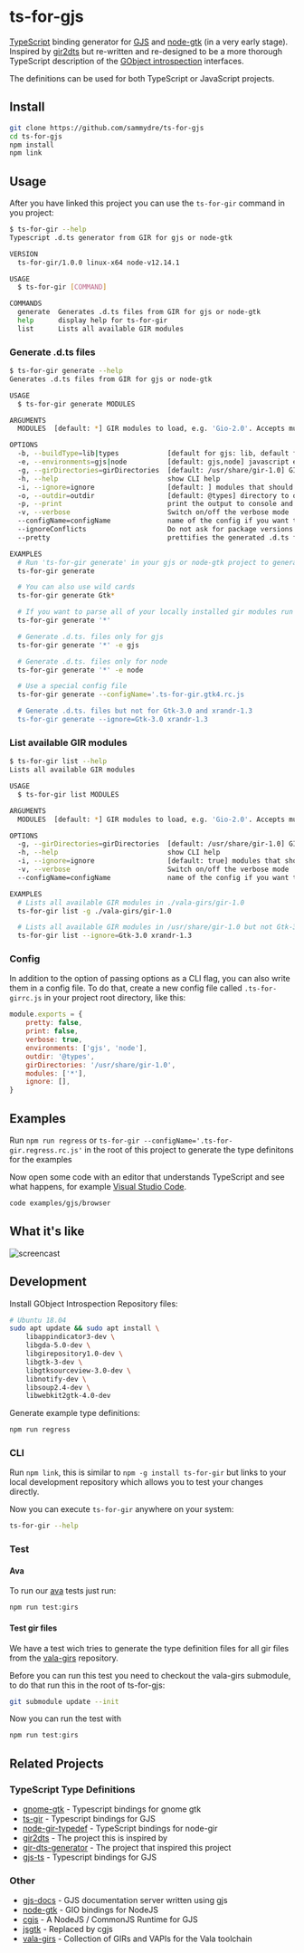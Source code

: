 # ts-for-gjs

[TypeScript](https://www.typescriptlang.org/) binding generator for
[GJS](https://wiki.gnome.org/Projects/Gjs) and
[node-gtk](https://github.com/romgrk/node-gtk) (in a very early stage).  Inspired by
[gir2dts](https://github.com/darkoverlordofdata/gir2dts) but re-written and
re-designed to be a more thorough TypeScript description of the [GObject
introspection](https://wiki.gnome.org/Projects/GObjectIntrospection)
interfaces.

The definitions can be used for both TypeScript or JavaScript projects.

## Install

```bash
git clone https://github.com/sammydre/ts-for-gjs
cd ts-for-gjs
npm install
npm link
```

## Usage

After you have linked this project you can use the `ts-for-gir` command in you project:

```bash
$ ts-for-gir --help  
Typescript .d.ts generator from GIR for gjs or node-gtk

VERSION
  ts-for-gir/1.0.0 linux-x64 node-v12.14.1

USAGE
  $ ts-for-gir [COMMAND]

COMMANDS
  generate  Generates .d.ts files from GIR for gjs or node-gtk
  help      display help for ts-for-gir
  list      Lists all available GIR modules
```

### Generate .d.ts files

```bash
$ ts-for-gir generate --help                                                                                                                                                       :(
Generates .d.ts files from GIR for gjs or node-gtk

USAGE
  $ ts-for-gir generate MODULES

ARGUMENTS
  MODULES  [default: *] GIR modules to load, e.g. 'Gio-2.0'. Accepts multiple modules

OPTIONS
  -b, --buildType=lib|types            [default for gjs: lib, default for node: types] Force the definitions generation type
  -e, --environments=gjs|node          [default: gjs,node] javascript environment
  -g, --girDirectories=girDirectories  [default: /usr/share/gir-1.0] GIR directory
  -h, --help                           show CLI help
  -i, --ignore=ignore                  [default: ] modules that should be ignored
  -o, --outdir=outdir                  [default: @types] directory to output to
  -p, --print                          print the output to console and create no files
  -v, --verbose                        Switch on/off the verbose mode
  --configName=configName              name of the config if you want to use a different name
  --ignoreConflicts                    Do not ask for package versions if multiple versions are found
  --pretty                             prettifies the generated .d.ts files

EXAMPLES
  # Run 'ts-for-gir generate' in your gjs or node-gtk project to generate typings for your project, pass the gir modules you need for your project
  ts-for-gir generate

  # You can also use wild cards
  ts-for-gir generate Gtk*

  # If you want to parse all of your locally installed gir modules run
  ts-for-gir generate '*'

  # Generate .d.ts. files only for gjs
  ts-for-gir generate '*' -e gjs

  # Generate .d.ts. files only for node
  ts-for-gir generate '*' -e node

  # Use a special config file
  ts-for-gir generate --configName='.ts-for-gir.gtk4.rc.js

  # Generate .d.ts. files but not for Gtk-3.0 and xrandr-1.3
  ts-for-gir generate --ignore=Gtk-3.0 xrandr-1.3
```

### List available GIR modules

```bash
$ ts-for-gir list --help
Lists all available GIR modules

USAGE
  $ ts-for-gir list MODULES

ARGUMENTS
  MODULES  [default: *] GIR modules to load, e.g. 'Gio-2.0'. Accepts multiple modules

OPTIONS
  -g, --girDirectories=girDirectories  [default: /usr/share/gir-1.0] GIR directory
  -h, --help                           show CLI help
  -i, --ignore=ignore                  [default: true] modules that should be ignored
  -v, --verbose                        Switch on/off the verbose mode
  --configName=configName              name of the config if you want to use a different name

EXAMPLES
  # Lists all available GIR modules in ./vala-girs/gir-1.0
  ts-for-gir list -g ./vala-girs/gir-1.0

  # Lists all available GIR modules in /usr/share/gir-1.0 but not Gtk-3.0 and xrandr-1.3
  ts-for-gir list --ignore=Gtk-3.0 xrandr-1.3
```

### Config

In addition to the option of passing options as a CLI flag, you can also write them in a config file.
To do that, create a new config file called `.ts-for-girrc.js` in your project root directory, like this:

```js
module.exports = {
    pretty: false,
    print: false,
    verbose: true,
    environments: ['gjs', 'node'],
    outdir: '@types',
    girDirectories: '/usr/share/gir-1.0',
    modules: ['*'],
    ignore: [],
}
```

## Examples

Run `npm run regress` or `ts-for-gir --configName='.ts-for-gir.regress.rc.js'` in the root of this project to generate the type definitons for the examples

Now open some code with an editor that understands TypeScript and see what happens, for example
[Visual Studio Code](https://code.visualstudio.com/).

```bash
code examples/gjs/browser
```

## What it's like

![screencast](screencast-01.gif)

## Development

Install GObject Introspection Repository files:

```bash
# Ubuntu 18.04
sudo apt update && sudo apt install \
    libappindicator3-dev \
    libgda-5.0-dev \
    libgirepository1.0-dev \
    libgtk-3-dev \
    libgtksourceview-3.0-dev \
    libnotify-dev \
    libsoup2.4-dev \
    libwebkit2gtk-4.0-dev
```

Generate example type definitions:

```bash
npm run regress
```

### CLI

Run `npm link`, this is similar to `npm -g install ts-for-gir` but links to your local development repository which allows you to test your changes directly.

Now you can execute `ts-for-gir` anywhere on your system:

```bash
ts-for-gir --help
```

### Test

#### Ava

To run our [ava](https://github.com/avajs/ava) tests just run:

```bash
npm run test:girs
```

#### Test gir files

We have a test wich tries to generate the type definition files for all gir files from the [vala-girs](https://github.com/nemequ/vala-girs) repository.

Before you can run this test you need to checkout the vala-girs submodule, to do that run this in the root of ts-for-gjs:

```bash
git submodule update --init
```

Now you can run the test with

```bash
npm run test:girs
```

## Related Projects

### TypeScript Type Definitions

* [gnome-gtk](https://github.com/codejamninja/gnome-gtk) - Typescript bindings for gnome gtk
* [ts-gir](https://github.com/codejamninja/ts-gir) - Typescript bindings for GJS
* [node-gir-typedef](https://github.com/SolarLiner/node-gir-typedef) - TypeScript bindings for node-gir
* [gir2dts](https://github.com/darkoverlordofdata/gir2dts) - The project this is inspired by
* [gir-dts-generator](https://github.com/Place1/gir-dts-generator) - The project that inspired this project
* [gjs-ts](https://github.com/niagr/gjs-ts) - Typescript bindings for GJS

### Other

* [gjs-docs](https://github.com/apla/gjs-docs) - GJS documentation server written using gjs
* [node-gtk](https://github.com/romgrk/node-gtk) - GIO bindings for NodeJS
* [cgjs](https://github.com/cgjs/cgjs) - A NodeJS / CommonJS Runtime for GJS
* [jsgtk](https://github.com/WebReflection/jsgtk) - Replaced by cgjs
* [vala-girs](https://github.com/nemequ/vala-girs) - Collection of GIRs and VAPIs for the Vala toolchain
